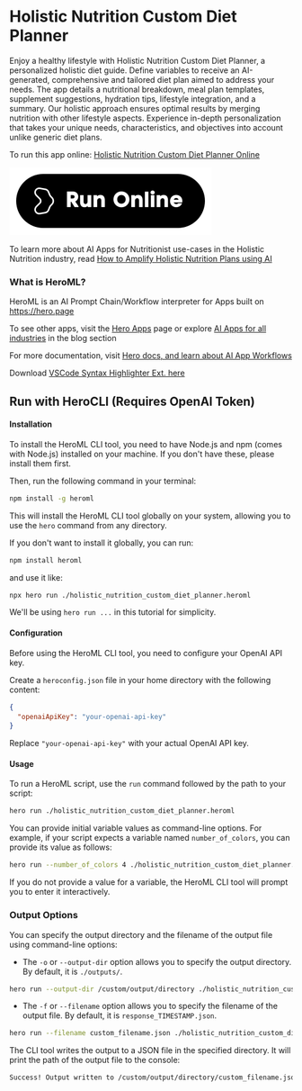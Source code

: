 # Holistic Nutrition Custom Diet Planner

Enjoy a healthy lifestyle with Holistic Nutrition Custom Diet Planner, a personalized holistic diet guide. Define variables to receive an AI-generated, comprehensive and tailored diet plan aimed to address your needs. The app details a nutritional breakdown, meal plan templates, supplement suggestions, hydration tips, lifestyle integration, and a summary. Our holistic approach ensures optimal results by merging nutrition with other lifestyle aspects. Experience in-depth personalization that takes your unique needs, characteristics, and objectives into account unlike generic diet plans.

To run this app online: [Holistic Nutrition Custom Diet Planner Online](https://hero.page/app/holistic-nutrition-custom-diet-planner-personalized-holistic-diet-guidance/sItqd6y5aYYhlgcHwU5g)

[![Run Holistic Nutrition Custom Diet Planner Online](/assets/run.svg)](https://hero.page/app/holistic-nutrition-custom-diet-planner-personalized-holistic-diet-guidance/sItqd6y5aYYhlgcHwU5g)

To learn more about AI Apps for Nutritionist use-cases in the Holistic Nutrition industry, read [How to Amplify Holistic Nutrition Plans using AI](https://hero.page/blog/ai/holistic-nutrition/how-to-amplify-holistic-nutrition-plans-using-ai/170979)

### What is HeroML?
HeroML is an AI Prompt Chain/Workflow interpreter for Apps built on https://hero.page 

To see other apps, visit the [Hero Apps](https://hero.page/apps) page or explore [AI Apps for all industries](https://hero.page/blog) in the blog section

For more documentation, visit [Hero docs, and learn about AI App Workflows](https://hero.page/tutorials/introduction-to-heroml)

Download [VSCode Syntax Highlighter Ext. here](https://marketplace.visualstudio.com/items?itemName=hero-page.heroml)

## Run with HeroCLI (Requires OpenAI Token)

#### Installation

To install the HeroML CLI tool, you need to have Node.js and npm (comes with Node.js) installed on your machine. If you don't have these, please install them first. 

Then, run the following command in your terminal:

```bash
npm install -g heroml
```

This will install the HeroML CLI tool globally on your system, allowing you to use the `hero` command from any directory.

If you don't want to install it globally, you can run:

```bash
npm install heroml
```

and use it like:

```bash
npx hero run ./holistic_nutrition_custom_diet_planner.heroml
```

We'll be using `hero run ...` in this tutorial for simplicity.

#### Configuration

Before using the HeroML CLI tool, you need to configure your OpenAI API key. 

Create a `heroconfig.json` file in your home directory with the following content:

```json
{
  "openaiApiKey": "your-openai-api-key"
}
```

Replace `"your-openai-api-key"` with your actual OpenAI API key.

#### Usage

To run a HeroML script, use the `run` command followed by the path to your script:

```bash
hero run ./holistic_nutrition_custom_diet_planner.heroml
```

You can provide initial variable values as command-line options. For example, if your script expects a variable named `number_of_colors`, you can provide its value as follows:

```bash
hero run --number_of_colors 4 ./holistic_nutrition_custom_diet_planner.heroml
```

If you do not provide a value for a variable, the HeroML CLI tool will prompt you to enter it interactively.

### Output Options

You can specify the output directory and the filename of the output file using command-line options:

- The `-o` or `--output-dir` option allows you to specify the output directory. By default, it is `./outputs/`.

```bash
hero run --output-dir /custom/output/directory ./holistic_nutrition_custom_diet_planner.heroml
```

- The `-f` or `--filename` option allows you to specify the filename of the output file. By default, it is `response_TIMESTAMP.json`.

```bash
hero run --filename custom_filename.json ./holistic_nutrition_custom_diet_planner.heroml
```

The CLI tool writes the output to a JSON file in the specified directory. It will print the path of the output file to the console:

```bash
Success! Output written to /custom/output/directory/custom_filename.json
```

